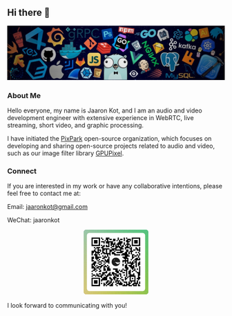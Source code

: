 ## Hi there 👋
![Lang](assets/lang.jpg)
### About Me
Hello everyone, my name is Jaaron Kot, and I am an audio and video development engineer with extensive experience in WebRTC, live streaming, short video, and graphic processing.
 
I have initiated the [PixPark](https://github.com/pixpark) open-source organization, which focuses on developing and sharing open-source projects related to audio and video, such as our image filter library [GPUPixel](https://github.com/pixpark/gpupixel).

### Connect 

If you are interested in my work or have any collaborative intentions, please feel free to contact me at:

Email: [jaaronkot@gmail.com](mailto:jaaronkot@gmail.com)

WeChat: jaaronkot
<p align="center">
    <img src="assets/wechat.png" alt="wechat" width="150px"/>
</p>

 I look forward to communicating with you!